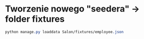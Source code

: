 # Tworzenie nowego "seedera" -> folder fixtures
```css
python manage.py loaddata Salon/fixtures/employee.json
```
